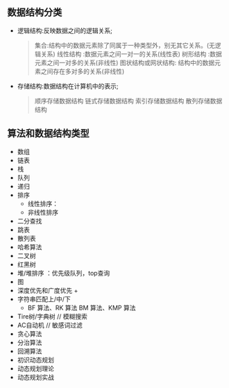 <!--
 * @Author: zhouchangping
 * @Date: 2020-06-22 10:50:04
 * @LastEditTime: 2022-03-07 17:42:13
 * @LastEditors: zhouzhou
 * @Description: 
 * @FilePath: /reactVue/suanfa/face/算法/算法.md
 * 可以输入预定的版权声明、个性签名、空行等
-->
## 数据结构分类
+ 逻辑结构:反映数据之间的逻辑关系;
  > 集合:结构中的数据元素除了同属于一种类型外，别无其它关系。(无逻辑关系)
   线性结构 :数据元素之间一对一的关系(线性表)
   树形结构 :数据元素之间一对多的关系(非线性)
   图状结构或网状结构: 结构中的数据元素之间存在多对多的关系(非线性)

+ 存储结构:数据结构在计算机中的表示;
  > 顺序存储数据结构
  链式存储数据结构
  索引存储数据结构
  散列存储数据结构

## 算法和数据结构类型
+ 数组
+ 链表
+ 栈
+ 队列
+ 递归
+ 排序
  + 线性排序： 
  + 非线性排序
+ 二分查找
+ 跳表
+ 散列表
+ 哈希算法
+ 二叉树
+ 红黑树
+ 堆/堆排序 ：优先级队列，top查询
+ 图
+ 深度优先和广度优先
  + 
+ 字符串匹配上/中/下
  + BF 算法、RK 算法 BM 算法、KMP 算法
+ Tire树/字典树 // 模糊搜索
+ AC自动机 // 敏感词过滤
+ 贪心算法
+ 分治算法
+ 回溯算法
+ 初识动态规划
+ 动态规划理论
+ 动态规划实战